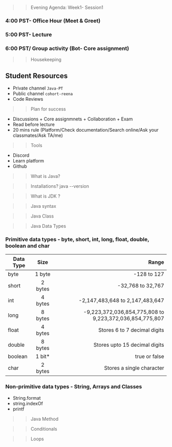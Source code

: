 >> Evening Agenda:  Week1- Session1 
### 4:00 PST-  Office Hour (Meet & Greet)
### 5:00 PST-  Lecture
### 6:00 PST/ Group activity (Bot- Core assignment)
>> Housekeeping 
## Student Resources
* Private channel `Java-PT`
* Public channel `cohort-reena` 
* Code Reviews 
>> Plan for success
* Discussions  + Core assignmnets  +  Collaboration + Exam
* Read before lecture 
* 20 mins rule (Platform/Check documentation/Search online/Ask your classmates/Ask TA/me)
>> Tools
* Discord
* Learn platform
* Github
>> What is Java? 

>> Installations? java --version

>> What is JDK ?

>> Java syntax

>> Java Class

>>Java Data Types
### Primitive data types -  byte, short, int, long, float, double, boolean and char
| Data Type   |      Size      |  Range |
|----------|:-------------:|------:|
| byte      | 1 byte  | -128 to 127             |
| short     | 2 bytes | -32,768 to 32,767       |
| int       | 4 bytes | -2,147,483,648 to 2,147,483,647      |
| long      | 8 bytes | -9,223,372,036,854,775,808 to 9,223,372,036,854,775,807        |
| float     | 4 bytes |  Stores 6 to 7 decimal digits      |
| double    | 8 bytes |  Stores upto 15 decimal digits      |
| boolean   | 1 bit*  | true or false           |
| char      | 2 bytes | Stores a single character  |


### Non-primitive data types - String, Arrays and Classes
- String.format
- string.indexOf
- printf

>> Java Method

>> Conditionals 

>> Loops 





